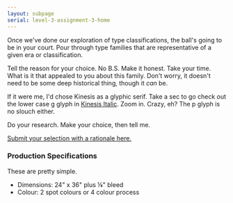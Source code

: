 ```yaml
---
layout: subpage
serial: level-3-assignment-3-home
---
```

Once we've done our exploration of type classifications, the ball's going to be in your court. Pour through type families that are representative of a given era or classification.

Tell the reason for your choice. No B.S. Make it honest. Take your time. What is it that appealed to you about this family. Don't worry, it doesn't need to be some deep historical thing, though it *can* be.

If it were me, I'd chose Kinesis as a glyphic serif. Take a sec to go check out the lower case g glyph in [Kinesis Italic](https://fonts.adobe.com/fonts/kinesis). Zoom in. Crazy, eh? The p glyph is no slouch either.

Do your research. Make your choice, then tell me.

[Submit your selection with a rationale here.](https://forms.office.com/r/RXXc4Np6L8)


### Production Specifications

These are pretty simple.

- Dimensions: 24" x 36" plus ⅛" bleed
- Colour: 2 spot colours or 4 colour process
